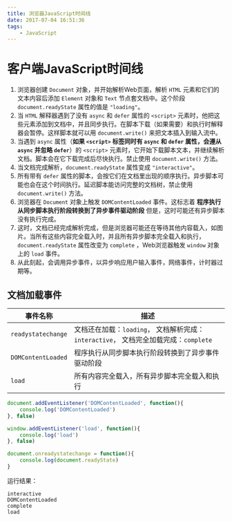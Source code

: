 ```yaml
---
title: 浏览器JavaScript时间线
date: 2017-07-04 16:51:36
tags:
    - JavaScript
---
```


# 客户端JavaScript时间线
1. 浏览器创建 `Document` 对象，并开始解析Web页面，解析 `HTML` 元素和它们的文本内容后添加 `Element` 对象和 `Text` 节点套文档中。这个阶段 `document.readyState` 属性的值是 `"loading"`。
2. 当 `HTML` 解释器遇到了没有 `async` 和 `defer` 属性的 `<script>` 元素时，他把这些元素添加到文档中，并且同步执行。在脚本下载（如果需要）和执行时解释器会暂停。这样脚本就可以用 `document.write()` 来把文本插入到输入流中。
3. 当遇到 `async` 属性（**如果 `<script>` 标签同时有 `async` 和 `defer` 属性，会遵从 `async` 并忽略 `defer`**）的 `<script>` 元素时，它开始下载脚本文本，并继续解析文档。脚本会在它下载完成后尽快执行。禁止使用 `document.write()` 方法。
4. 当文档完成解析，`document.readyState` 属性变成 `"interactive"`。
5. 所有带有 `defer` 属性的脚本，会按它们在文档里出现的顺序执行。异步脚本可能也会在这个时间执行。延迟脚本能访问完整的文档树，禁止使用 `document.write()` 方法。
6. 浏览器在 `Document` 对象上触发 `DOMContentLoaded` 事件。这标志着 **程序执行从同步脚本执行阶段转换到了异步事件驱动阶段** 但是，这时可能还有异步脚本没有执行完成。
7. 这时，文档已经完成解析完成，但是浏览器可能还在等待其他内容载入，如图片。当所有这些内容完全载入时，并且所有异步脚本完全载入和执行，`document.readyState` 属性改变为 `complete` ，Web浏览器触发 `window` 对象上的 `load` 事件。
8. 从此刻起，会调用异步事件，以异步响应用户输入事件，网络事件，计时器过期等。


## 文档加载事件
|事件名称|描述|
|---|---|
|`readystatechange`|文档还在加载：`loading`， 文档解析完成：`interactive`， 文档完全加载完成：`complete`|
|`DOMContentLoaded`|程序执行从同步脚本执行阶段转换到了异步事件驱动阶段|
|`load`|所有内容完全载入，所有异步脚本完全载入和执行|

```javascript
document.addEventListener('DOMContentLoaded', function(){
    console.log('DOMContentLoaded')
}, false)

window.addEventListener('load', function(){
    console.log('load')
}, false)

document.onreadystatechange = function(){
    console.log(document.readyState)
}
```
运行结果：
```
interactive
DOMContentLoaded
complete
load
```

